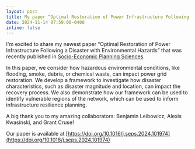 ```yaml
---
layout: post
title: My paper “Optimal Restoration of Power Infrastructure Following a Disaster with Environmental Hazards” was published in [Socio-Economic Planning Sciences](https://doi.org/10.1016/j.seps.2024.101974)
date: 2024-11-14 07:59:00-0400
inline: false
---
```


I'm excited to share my newest paper “Optimal Restoration of Power Infrastructure Following a Disaster with Environmental Hazards” that was recently published in [Socio-Economic Planning Sciences](https://doi.org/10.1016/j.seps.2024.101974).
 
In this paper, we consider how hazardous environmental conditions, like flooding, smoke, debris, or chemical waste, can impact power grid restoration. We develop a framework to investigate how disaster characteristics, such as disaster magnitude and location, can impact the recovery process. We also demonstrate how our framework can be used to identify vulnerable regions of the network, which can be used to inform infrastructure resilience planning.
 
A big thank you to my amazing collaborators: Benjamin Leibowicz, Alexis Kwasinski, and Grant Cruse!

Our paper is available at [https://doi.org/10.1016/j.seps.2024.101974](https://doi.org/10.1016/j.seps.2024.101974)